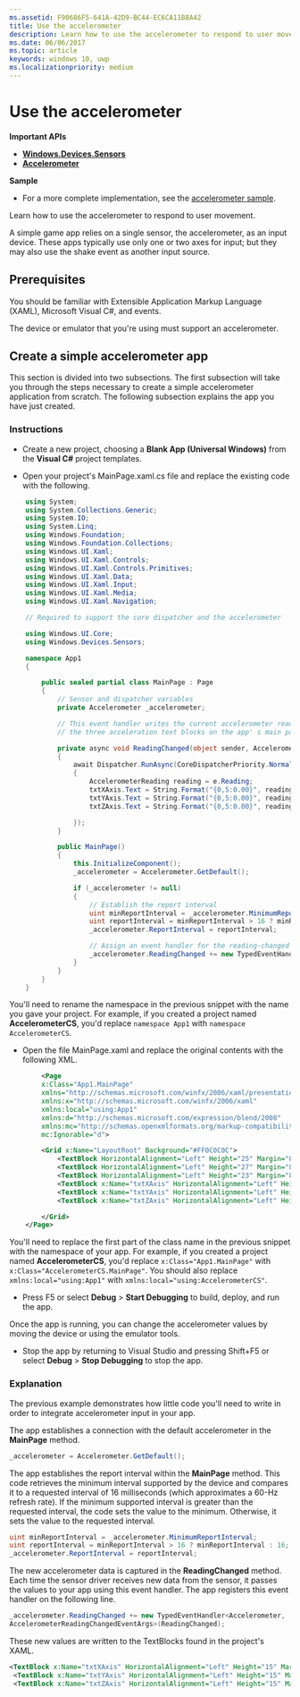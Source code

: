 ```yaml
---
ms.assetid: F90686F5-641A-42D9-BC44-EC6CA11B8A42
title: Use the accelerometer
description: Learn how to use the accelerometer to respond to user movement.
ms.date: 06/06/2017
ms.topic: article
keywords: windows 10, uwp
ms.localizationpriority: medium
---
```

# Use the accelerometer


**Important APIs**

-   [**Windows.Devices.Sensors**](https://docs.microsoft.com/uwp/api/Windows.Devices.Sensors)
-   [**Accelerometer**](https://docs.microsoft.com/uwp/api/Windows.Devices.Sensors.Accelerometer)

**Sample**

-   For a more complete implementation, see the [accelerometer sample](https://github.com/Microsoft/Windows-universal-samples/tree/master/Samples/Accelerometer).

Learn how to use the accelerometer to respond to user movement.

A simple game app relies on a single sensor, the accelerometer, as an input device. These apps typically use only one or two axes for input; but they may also use the shake event as another input source.

## Prerequisites

You should be familiar with Extensible Application Markup Language (XAML), Microsoft Visual C#, and events.

The device or emulator that you're using must support an accelerometer.

## Create a simple accelerometer app

This section is divided into two subsections. The first subsection will take you through the steps necessary to create a simple accelerometer application from scratch. The following subsection explains the app you have just created.

### Instructions

-   Create a new project, choosing a **Blank App (Universal Windows)** from the **Visual C#** project templates.

-   Open your project's MainPage.xaml.cs file and replace the existing code with the following.

```csharp
    using System;
    using System.Collections.Generic;
    using System.IO;
    using System.Linq;
    using Windows.Foundation;
    using Windows.Foundation.Collections;
    using Windows.UI.Xaml;
    using Windows.UI.Xaml.Controls;
    using Windows.UI.Xaml.Controls.Primitives;
    using Windows.UI.Xaml.Data;
    using Windows.UI.Xaml.Input;
    using Windows.UI.Xaml.Media;
    using Windows.UI.Xaml.Navigation;

    // Required to support the core dispatcher and the accelerometer

    using Windows.UI.Core;
    using Windows.Devices.Sensors;

    namespace App1
    {

        public sealed partial class MainPage : Page
        {
            // Sensor and dispatcher variables
            private Accelerometer _accelerometer;

            // This event handler writes the current accelerometer reading to
            // the three acceleration text blocks on the app' s main page.

            private async void ReadingChanged(object sender, AccelerometerReadingChangedEventArgs e)
            {
                await Dispatcher.RunAsync(CoreDispatcherPriority.Normal, () =>
                {
                    AccelerometerReading reading = e.Reading;
                    txtXAxis.Text = String.Format("{0,5:0.00}", reading.AccelerationX);
                    txtYAxis.Text = String.Format("{0,5:0.00}", reading.AccelerationY);
                    txtZAxis.Text = String.Format("{0,5:0.00}", reading.AccelerationZ);

                });
            }

            public MainPage()
            {
                this.InitializeComponent();
                _accelerometer = Accelerometer.GetDefault();

                if (_accelerometer != null)
                {
                    // Establish the report interval
                    uint minReportInterval = _accelerometer.MinimumReportInterval;
                    uint reportInterval = minReportInterval > 16 ? minReportInterval : 16;
                    _accelerometer.ReportInterval = reportInterval;

                    // Assign an event handler for the reading-changed event
                    _accelerometer.ReadingChanged += new TypedEventHandler<Accelerometer, AccelerometerReadingChangedEventArgs>(ReadingChanged);
                }
            }
        }
    }
```

You'll need to rename the namespace in the previous snippet with the name you gave your project. For example, if you created a project named **AccelerometerCS**, you'd replace `namespace App1` with `namespace AccelerometerCS`.

-   Open the file MainPage.xaml and replace the original contents with the following XML.

```xml
        <Page
        x:Class="App1.MainPage"
        xmlns="http://schemas.microsoft.com/winfx/2006/xaml/presentation"
        xmlns:x="http://schemas.microsoft.com/winfx/2006/xaml"
        xmlns:local="using:App1"
        xmlns:d="http://schemas.microsoft.com/expression/blend/2008"
        xmlns:mc="http://schemas.openxmlformats.org/markup-compatibility/2006"
        mc:Ignorable="d">

        <Grid x:Name="LayoutRoot" Background="#FF0C0C0C">
            <TextBlock HorizontalAlignment="Left" Height="25" Margin="8,20,0,0" TextWrapping="Wrap" Text="X-axis:" VerticalAlignment="Top" Width="62" Foreground="#FFEDE6E6"/>
            <TextBlock HorizontalAlignment="Left" Height="27" Margin="8,49,0,0" TextWrapping="Wrap" Text="Y-axis:" VerticalAlignment="Top" Width="62" Foreground="#FFF5F2F2"/>
            <TextBlock HorizontalAlignment="Left" Height="23" Margin="8,80,0,0" TextWrapping="Wrap" Text="Z-axis:" VerticalAlignment="Top" Width="62" Foreground="#FFF6F0F0"/>
            <TextBlock x:Name="txtXAxis" HorizontalAlignment="Left" Height="15" Margin="70,16,0,0" TextWrapping="Wrap" Text="TextBlock" VerticalAlignment="Top" Width="61" Foreground="#FFF2F2F2"/>
            <TextBlock x:Name="txtYAxis" HorizontalAlignment="Left" Height="15" Margin="70,49,0,0" TextWrapping="Wrap" Text="TextBlock" VerticalAlignment="Top" Width="53" Foreground="#FFF2EEEE"/>
            <TextBlock x:Name="txtZAxis" HorizontalAlignment="Left" Height="15" Margin="70,80,0,0" TextWrapping="Wrap" Text="TextBlock" VerticalAlignment="Top" Width="53" Foreground="#FFFFF8F8"/>

        </Grid>
    </Page>
```

You'll need to replace the first part of the class name in the previous snippet with the namespace of your app. For example, if you created a project named **AccelerometerCS**, you'd replace `x:Class="App1.MainPage"` with `x:Class="AccelerometerCS.MainPage"`. You should also replace `xmlns:local="using:App1"` with `xmlns:local="using:AccelerometerCS"`.

-   Press F5 or select **Debug** &gt; **Start Debugging** to build, deploy, and run the app.

Once the app is running, you can change the accelerometer values by moving the device or using the emulator tools.

-   Stop the app by returning to Visual Studio and pressing Shift+F5 or select **Debug** &gt; **Stop Debugging** to stop the app.

### Explanation

The previous example demonstrates how little code you'll need to write in order to integrate accelerometer input in your app.

The app establishes a connection with the default accelerometer in the **MainPage** method.

```csharp
_accelerometer = Accelerometer.GetDefault();
```

The app establishes the report interval within the **MainPage** method. This code retrieves the minimum interval supported by the device and compares it to a requested interval of 16 milliseconds (which approximates a 60-Hz refresh rate). If the minimum supported interval is greater than the requested interval, the code sets the value to the minimum. Otherwise, it sets the value to the requested interval.

```csharp
uint minReportInterval = _accelerometer.MinimumReportInterval;
uint reportInterval = minReportInterval > 16 ? minReportInterval : 16;
_accelerometer.ReportInterval = reportInterval;
```

The new accelerometer data is captured in the **ReadingChanged** method. Each time the sensor driver receives new data from the sensor, it passes the values to your app using this event handler. The app registers this event handler on the following line.

```csharp
_accelerometer.ReadingChanged += new TypedEventHandler<Accelerometer,
AccelerometerReadingChangedEventArgs>(ReadingChanged);
```

These new values are written to the TextBlocks found in the project's XAML.

```xml
<TextBlock x:Name="txtXAxis" HorizontalAlignment="Left" Height="15" Margin="70,16,0,0" TextWrapping="Wrap" Text="TextBlock" VerticalAlignment="Top" Width="61" Foreground="#FFF2F2F2"/>
 <TextBlock x:Name="txtYAxis" HorizontalAlignment="Left" Height="15" Margin="70,49,0,0" TextWrapping="Wrap" Text="TextBlock" VerticalAlignment="Top" Width="53" Foreground="#FFF2EEEE"/>
 <TextBlock x:Name="txtZAxis" HorizontalAlignment="Left" Height="15" Margin="70,80,0,0" TextWrapping="Wrap" Text="TextBlock" VerticalAlignment="Top" Width="53" Foreground="#FFFFF8F8"/>
```
